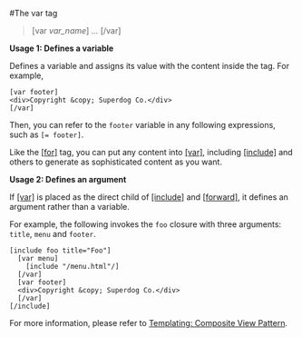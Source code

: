 #The var tag

>[var *var_name*] *...* [/var]

**Usage 1: Defines a variable**

Defines a variable and assigns its value with the content inside the tag. For example,

    [var footer]
    <div>Copyright &copy; Superdog Co.</div>
    [/var]

Then, you can refer to the `footer` variable in any following expressions, such as `[= footer]`.

Like the [[for]](for.md) tag, you can put any content into [[var]](var.md), including [[include]](include.md) and others to generate as sophisticated content as you want.

**Usage 2: Defines an argument**

If [[var]](var.md) is placed as the direct child of [[include]](include.md) and [[forward]](forward.md), it defines an argument  rather than a variable.

For example, the following invokes the `foo` closure with three arguments: `title`, `menu` and `footer`.

    [include foo title="Foo"]
      [var menu]
        [include "/menu.html"/]
      [/var]
      [var footer]
      <div>Copyright &copy; Superdog Co.</div>
      [/var]
    [/include]

For more information, please refer to [Templating: Composite View Pattern](../Fundamentals/Templating-_Composite_View_Pattern.md).